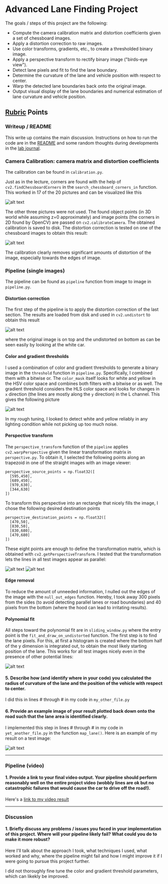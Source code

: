 # Advanced Lane Finding Project

The goals / steps of this project are the following:

* Compute the camera calibration matrix and distortion coefficients
  given a set of chessboard images.
* Apply a distortion correction to raw images.
* Use color transforms, gradients, etc., to create a thresholded binary
  image.
* Apply a perspective transform to rectify binary image ("birds-eye view").
* Detect lane pixels and fit to find the lane boundary.
* Determine the curvature of the lane and vehicle position with respect to center.
* Warp the detected lane boundaries back onto the original image.
* Output visual display of the lane boundaries and numerical estimation
  of lane curvature and vehicle position.

[//]: # (Image References)

[image0]: ./camera_cal/corners_found_1.jpg.png "Chessboard"
[image1]: ./camera_cal/test_undist_comparison.png "Undistorted"
[image2]: ./distortion/test_images/test4.jpg.png "Road Transformed"
[image3]: ./threshold/test_images/test1.jpg.png "Binary Example"
[image4a]: ./warped/test_images/straight_lines1.jpg.png "Warp Example"
[image4b]: ./warped/test_images/test3.jpg.png "Warp Example"
[image5]: ./histo/test_images/test4.jpg.png "Histogram Example"
[image5]: ./examples/color_fit_lines.jpg "Fit Visual"
[image6]: ./examples/example_output.jpg "Output"
[video1]: ./project_video.mp4 "Video"

## [Rubric](https://review.udacity.com/#!/rubrics/571/view) Points

### Writeup / README

This write up contains the main discussion. Instructions on how to run
the code are in the [README](README.md) and some random thoughts during
developments in the [lab journal](lab_jounral.md).

### Camera Calibration: camera matrix and distortion coefficients

The calibration can be found in `calibration.py`.

Just as in the lecture, corners are found with the help of
`cv2.findChessboardCorners` in the `search_chessboard_corners_in`
function. This worked in 17 of the 20 pictures and can be visualized
like this

![alt text][image0]

The other three pictures were not used.  The found object points (in 3D
world while assuming z=0 approximately) and image points (the corners in
2D found by OpenCV) are passed on `cv2.calibrateCamera`. The obtained
calibration is saved to disk. The distortion correction is tested on
one of the chessboard images to obtain this result:

![alt text][image1]

The calibration clearly removes significant amounts of distortion of the
image, especially towards the edges of image.

### Pipeline (single images)

The pipeline can be found as `pipeline` function from image to image in
`pipeline.py`.

#### Distortion correction

The first step of the pipeline is to apply the distortion correction of
the last section. The results are loaded from disk and used in
`cv2.undistort` to obtain this result

![alt text][image2]

where the original image is on top and the undistorted on bottom as can
be seen easily by looking at the white car.

#### Color and gradient thresholds

I used a combination of color and gradient thresholds to generate a
binary image in the `threshold` function in `pipeline.py`. Specifically,
I combined them with a bitwise or. The `color_mask` itself looks for
white and yellow in the HSV color space and combines both filters with a
bitwise or as well. The gradient threshold considers the HLS color space
and looks for changes in `x` direction (the lines are mostly along the
`y` direction) in the L channel. This gives the following picture

![alt text][image3]

In my rough tuning, I looked to detect white and yellow reliably in any
lighting condition while not picking up too much noise.

#### Perspective transform

The `perspective_transform` function of the `pipeline` applies
`cv2.warpPerspective` given the linear transformation matrix in
`perspective.py`. To obtain it, I selected the following points along an
trapezoid in one of the straight images with an image viewer:

```
perspective_source_points = np.float32([
  [595,450],
  [689,450],
  [970,630],
  [344,630]
])
```

To transform this perspective into an rectangle that nicely fills the
image, I chose the following desired destination points
```
perspective_destination_points = np.float32([
  [470,50],
  [830,50],
  [830,680],
  [470,680]
])
```
These eight points are enough to define the transformation matrix,
which is obtained with `cv2.getPerspectiveTransform`. I tested that the
transformation lets the lines in all test images appear as parallel:

![alt text][image4a]
![alt text][image4b]

#### Edge removal

To reduce the amount of unneeded information, I nulled out the edges of
the image with the `null_out_edges` function. Hereby, I took away 300
pixels from the sides (to avoid detecting parallel lanes or road
boundaries) and 40 pixels from the bottom (where the hood can lead to
irritating results).

#### Polynomial fit

All steps toward the polynomial fit are in `sliding_window.py` where the
entry point is the `fit_and_draw_on_undistorted` function. The first
step is to find the lane pixels. For this, at first a histogram is
created where the bottom half of the y dimension is integrated out, to
obtain the most likely starting position of the lane. This works for all
test images nicely even in the presence of other potential lines:

![alt text][image5]



#### 5. Describe how (and identify where in your code) you calculated the radius of curvature of the lane and the position of the vehicle with respect to center.

I did this in lines # through # in my code in `my_other_file.py`

#### 6. Provide an example image of your result plotted back down onto the road such that the lane area is identified clearly.

I implemented this step in lines # through # in my code in `yet_another_file.py` in the function `map_lane()`.  Here is an example of my result on a test image:

![alt text][image6]

---

### Pipeline (video)

#### 1. Provide a link to your final video output.  Your pipeline should perform reasonably well on the entire project video (wobbly lines are ok but no catastrophic failures that would cause the car to drive off the road!).

Here's a [link to my video result](./project_video.mp4)

---

### Discussion

#### 1. Briefly discuss any problems / issues you faced in your implementation of this project.  Where will your pipeline likely fail?  What could you do to make it more robust?

Here I'll talk about the approach I took, what techniques I used, what worked and why, where the pipeline might fail and how I might improve it if I were going to pursue this project further.  


I did not thoroughly fine tune the color and gradient threshold
parameters, which can likekly be improved.
